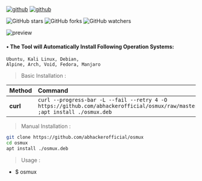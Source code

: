 [![github](https://forthebadge.com/images/badges/built-for-android.svg)](https://github.com/abhackerofficial)
[![github](https://forthebadge.com/images/badges/built-with-love.svg)](https://github.com/abhackerofficial)

![GitHub stars](https://img.shields.io/github/stars/abhackerofficial/OSMUX.svg?style=social)
![GitHub forks](https://img.shields.io/github/forks/abhackerofficial/OSMUX.svg?style=social)
![GitHub watchers](https://img.shields.io/github/watchers/abhackerofficial/OSMUX.svg?style=social)

![preview](https://user-images.githubusercontent.com/63346676/101701308-aa3b6980-3aa4-11eb-874b-5b0c6bebff30.jpg)

#### • The Tool will Automatically Install Following Operation Systems:
```
Ubuntu, Kali Linux, Debian,
Alpine, Arch, Void, Fedora, Manjaro
```
> Basic Installation :

| Method    | Command
|:----------|:--------------------------------------------------------------------------------------------------|
|  **curl** |`curl --progress-bar -L --fail --retry 4 -O https://github.com/abhackerofficial/osmux/raw/master/osmux.deb ;apt install ./osmux.deb` |

> Manual Installation :
```bash
git clone https://github.com/abhackerofficial/osmux
cd osmux
apt install ./osmux.deb
```

> Usage :
+ $ osmux
